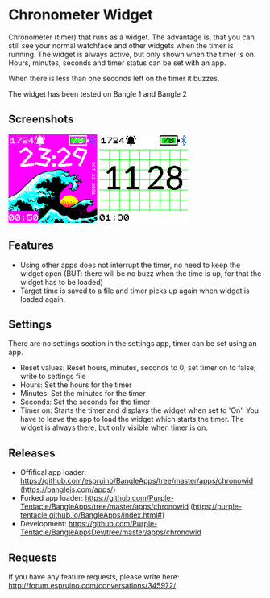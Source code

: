 # Chronometer Widget

Chronometer (timer) that runs as a widget.
The advantage is, that you can still see your normal watchface and other widgets when the timer is running.
The widget is always active, but only shown when the timer is on.
Hours, minutes, seconds and timer status can be set with an app.

When there is less than one seconds left on the timer it buzzes.

The widget has been tested on Bangle 1 and Bangle 2

## Screenshots

![](chrono_with_wave.jpg)
![](chrono_with_pastel.jpg)


## Features

* Using other apps does not interrupt the timer, no need to keep the widget open (BUT: there will be no buzz when the time is up, for that the widget has to be loaded)
* Target time is saved to a file and timer picks up again when widget is loaded again.

## Settings

There are no settings section in the settings app, timer can be set using an app.

* Reset values: Reset hours, minutes, seconds to 0; set timer on to false; write to settings file
* Hours: Set the hours for the timer
* Minutes: Set the minutes for the timer
* Seconds: Set the seconds for the timer
* Timer on: Starts the timer and displays the widget when set to 'On'. You have to leave the app to load the widget which starts the timer. The widget is always there, but only visible when timer is on. 


## Releases

* Offifical app loader: https://github.com/espruino/BangleApps/tree/master/apps/chronowid (https://banglejs.com/apps/)
* Forked app loader: https://github.com/Purple-Tentacle/BangleApps/tree/master/apps/chronowid (https://purple-tentacle.github.io/BangleApps/index.html#)
* Development: https://github.com/Purple-Tentacle/BangleAppsDev/tree/master/apps/chronowid

## Requests

If you have any feature requests, please write here: http://forum.espruino.com/conversations/345972/
